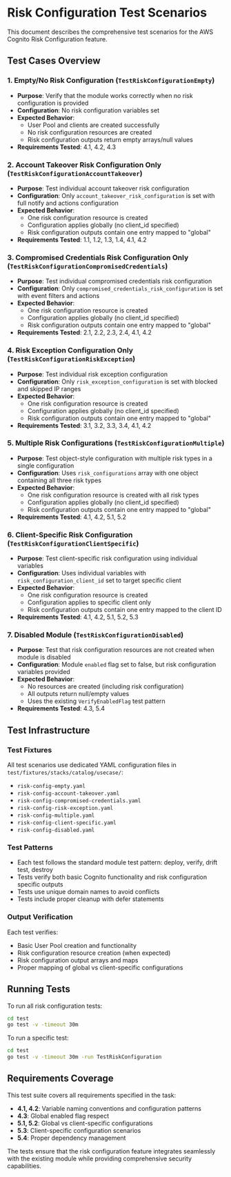 # Risk Configuration Test Scenarios

This document describes the comprehensive test scenarios for the AWS Cognito Risk Configuration feature.

## Test Cases Overview

### 1. Empty/No Risk Configuration (`TestRiskConfigurationEmpty`)
- **Purpose**: Verify that the module works correctly when no risk configuration is provided
- **Configuration**: No risk configuration variables set
- **Expected Behavior**:
  - User Pool and clients are created successfully
  - No risk configuration resources are created
  - Risk configuration outputs return empty arrays/null values
- **Requirements Tested**: 4.1, 4.2, 4.3

### 2. Account Takeover Risk Configuration Only (`TestRiskConfigurationAccountTakeover`)
- **Purpose**: Test individual account takeover risk configuration
- **Configuration**: Only `account_takeover_risk_configuration` is set with full notify and actions configuration
- **Expected Behavior**:
  - One risk configuration resource is created
  - Configuration applies globally (no client_id specified)
  - Risk configuration outputs contain one entry mapped to "global"
- **Requirements Tested**: 1.1, 1.2, 1.3, 1.4, 4.1, 4.2

### 3. Compromised Credentials Risk Configuration Only (`TestRiskConfigurationCompromisedCredentials`)
- **Purpose**: Test individual compromised credentials risk configuration
- **Configuration**: Only `compromised_credentials_risk_configuration` is set with event filters and actions
- **Expected Behavior**:
  - One risk configuration resource is created
  - Configuration applies globally (no client_id specified)
  - Risk configuration outputs contain one entry mapped to "global"
- **Requirements Tested**: 2.1, 2.2, 2.3, 2.4, 4.1, 4.2

### 4. Risk Exception Configuration Only (`TestRiskConfigurationRiskException`)
- **Purpose**: Test individual risk exception configuration
- **Configuration**: Only `risk_exception_configuration` is set with blocked and skipped IP ranges
- **Expected Behavior**:
  - One risk configuration resource is created
  - Configuration applies globally (no client_id specified)
  - Risk configuration outputs contain one entry mapped to "global"
- **Requirements Tested**: 3.1, 3.2, 3.3, 3.4, 4.1, 4.2

### 5. Multiple Risk Configurations (`TestRiskConfigurationMultiple`)
- **Purpose**: Test object-style configuration with multiple risk types in a single configuration
- **Configuration**: Uses `risk_configurations` array with one object containing all three risk types
- **Expected Behavior**:
  - One risk configuration resource is created with all risk types
  - Configuration applies globally (no client_id specified)
  - Risk configuration outputs contain one entry mapped to "global"
- **Requirements Tested**: 4.1, 4.2, 5.1, 5.2

### 6. Client-Specific Risk Configuration (`TestRiskConfigurationClientSpecific`)
- **Purpose**: Test client-specific risk configuration using individual variables
- **Configuration**: Uses individual variables with `risk_configuration_client_id` set to target specific client
- **Expected Behavior**:
  - One risk configuration resource is created
  - Configuration applies to specific client only
  - Risk configuration outputs contain one entry mapped to the client ID
- **Requirements Tested**: 4.1, 4.2, 5.1, 5.2, 5.3

### 7. Disabled Module (`TestRiskConfigurationDisabled`)
- **Purpose**: Test that risk configuration resources are not created when module is disabled
- **Configuration**: Module `enabled` flag set to false, but risk configuration variables provided
- **Expected Behavior**:
  - No resources are created (including risk configuration)
  - All outputs return null/empty values
  - Uses the existing `VerifyEnabledFlag` test pattern
- **Requirements Tested**: 4.3, 5.4

## Test Infrastructure

### Test Fixtures
All test scenarios use dedicated YAML configuration files in `test/fixtures/stacks/catalog/usecase/`:
- `risk-config-empty.yaml`
- `risk-config-account-takeover.yaml`
- `risk-config-compromised-credentials.yaml`
- `risk-config-risk-exception.yaml`
- `risk-config-multiple.yaml`
- `risk-config-client-specific.yaml`
- `risk-config-disabled.yaml`

### Test Patterns
- Each test follows the standard module test pattern: deploy, verify, drift test, destroy
- Tests verify both basic Cognito functionality and risk configuration specific outputs
- Tests use unique domain names to avoid conflicts
- Tests include proper cleanup with defer statements

### Output Verification
Each test verifies:
- Basic User Pool creation and functionality
- Risk configuration resource creation (when expected)
- Risk configuration output arrays and maps
- Proper mapping of global vs client-specific configurations

## Running Tests

To run all risk configuration tests:
```bash
cd test
go test -v -timeout 30m
```

To run a specific test:
```bash
cd test
go test -v -timeout 30m -run TestRiskConfiguration
```

## Requirements Coverage

This test suite covers all requirements specified in the task:
- **4.1, 4.2**: Variable naming conventions and configuration patterns
- **4.3**: Global enabled flag respect
- **5.1, 5.2**: Global vs client-specific configurations
- **5.3**: Client-specific configuration scenarios
- **5.4**: Proper dependency management

The tests ensure that the risk configuration feature integrates seamlessly with the existing module while providing comprehensive security capabilities.
